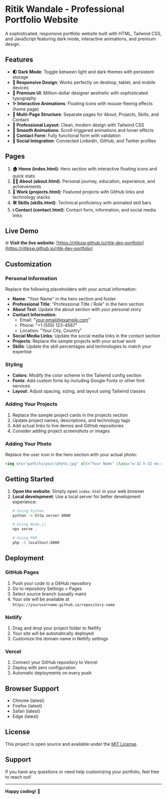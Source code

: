 # Ritik Wandale - Professional Portfolio Website

A sophisticated, responsive portfolio website built with HTML, Tailwind CSS, and JavaScript featuring dark mode, interactive animations, and premium design.

## Features

- **🌓 Dark Mode**: Toggle between light and dark themes with persistent storage
- **📱 Responsive Design**: Works perfectly on desktop, tablet, and mobile devices  
- **🎨 Premium UI**: Million-dollar designer aesthetic with sophisticated typography
- **✨ Interactive Animations**: Floating icons with mouse-fleeing effects (home page)
- **🚀 Multi-Page Structure**: Separate pages for About, Projects, Skills, and Contact
- **💼 Professional Layout**: Clean, modern design with Tailwind CSS
- **🎯 Smooth Animations**: Scroll-triggered animations and hover effects
- **📧 Contact Form**: Fully functional form with validation
- **🔗 Social Integration**: Connected LinkedIn, GitHub, and Twitter profiles

## Pages

1. **🏠 Home (index.html)**: Hero section with interactive floating icons and quick stats
2. **👨‍💻 About (about.html)**: Personal journey, education, experience, and achievements  
3. **💼 Work (projects.html)**: Featured projects with GitHub links and technology stacks
4. **🛠️ Skills (skills.html)**: Technical proficiency with animated skill bars
5. **📞 Contact (contact.html)**: Contact form, information, and social media links

## Live Demo

🌐 **Visit the live website**: [https://ritiksw.github.io/ritik-dev-portfolio](https://ritiksw.github.io/ritik-dev-portfolio)

## Customization

### Personal Information
Replace the following placeholders with your actual information:

- **Name**: "Your Name" in the hero section and footer
- **Professional Title**: "Professional Title / Role" in the hero section
- **About Text**: Update the about section with your personal story
- **Contact Information**: 
  - Email: "your.email@example.com"
  - Phone: "+1 (555) 123-4567"
  - Location: "Your City, Country"
- **Social Media Links**: Update the social media links in the contact section
- **Projects**: Replace the sample projects with your actual work
- **Skills**: Update the skill percentages and technologies to match your expertise

### Styling
- **Colors**: Modify the color scheme in the Tailwind config section
- **Fonts**: Add custom fonts by including Google Fonts or other font services
- **Layout**: Adjust spacing, sizing, and layout using Tailwind classes

### Adding Your Projects
1. Replace the sample project cards in the projects section
2. Update project names, descriptions, and technology tags
3. Add actual links to live demos and GitHub repositories
4. Consider adding project screenshots or images

### Adding Your Photo
Replace the user icon in the hero section with your actual photo:
```html
<img src="path/to/your/photo.jpg" alt="Your Name" class="w-32 h-32 mx-auto mb-6 rounded-full object-cover">
```

## Getting Started

1. **Open the website**: Simply open `index.html` in your web browser
2. **Local development**: Use a local server for better development experience:
   ```bash
   # Using Python
   python -m http.server 8000
   
   # Using Node.js
   npx serve .
   
   # Using PHP
   php -S localhost:8000
   ```

## Deployment

### GitHub Pages
1. Push your code to a GitHub repository
2. Go to repository Settings > Pages
3. Select source branch (usually main)
4. Your site will be available at `https://yourusername.github.io/repository-name`

### Netlify
1. Drag and drop your project folder to Netlify
2. Your site will be automatically deployed
3. Customize the domain name in Netlify settings

### Vercel
1. Connect your GitHub repository to Vercel
2. Deploy with zero configuration
3. Automatic deployments on every push

## Browser Support

- Chrome (latest)
- Firefox (latest)
- Safari (latest)
- Edge (latest)

## License

This project is open source and available under the [MIT License](LICENSE).

## Support

If you have any questions or need help customizing your portfolio, feel free to reach out!

---

**Happy coding!** 🚀
